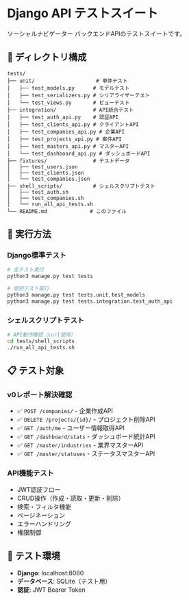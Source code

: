 # Django API テストスイート

ソーシャルナビゲーター バックエンドAPIのテストスイートです。

## 📁 ディレクトリ構成

```
tests/
├── unit/                    # 単体テスト
│   ├── test_models.py      # モデルテスト
│   ├── test_serializers.py # シリアライザーテスト
│   └── test_views.py       # ビューテスト
├── integration/            # API統合テスト
│   ├── test_auth_api.py    # 認証API
│   ├── test_clients_api.py # クライアントAPI
│   ├── test_companies_api.py # 企業API
│   ├── test_projects_api.py # 案件API
│   ├── test_masters_api.py # マスターAPI
│   └── test_dashboard_api.py # ダッシュボードAPI
├── fixtures/               # テストデータ
│   ├── test_users.json
│   ├── test_clients.json
│   └── test_companies.json
├── shell_scripts/          # シェルスクリプトテスト
│   ├── test_auth.sh
│   ├── test_companies.sh
│   └── run_all_api_tests.sh
└── README.md              # このファイル
```

## 🚀 実行方法

### Django標準テスト
```bash
# 全テスト実行
python3 manage.py test tests

# 個別テスト実行
python3 manage.py test tests.unit.test_models
python3 manage.py test tests.integration.test_auth_api
```

### シェルスクリプトテスト
```bash
# API動作確認（curl使用）
cd tests/shell_scripts
./run_all_api_tests.sh
```

## 📋 テスト対象

### v0レポート解決確認
- ✅ `POST /companies/` - 企業作成API
- ✅ `DELETE /projects/{id}/` - プロジェクト削除API
- ✅ `GET /auth/me` - ユーザー情報取得API
- ✅ `GET /dashboard/stats` - ダッシュボード統計API
- ✅ `GET /master/industries` - 業界マスターAPI
- ✅ `GET /master/statuses` - ステータスマスターAPI

### API機能テスト
- JWT認証フロー
- CRUD操作（作成・読取・更新・削除）
- 検索・フィルタ機能
- ページネーション
- エラーハンドリング
- 権限制御

## 🔧 テスト環境

- **Django**: localhost:8080
- **データベース**: SQLite（テスト用）
- **認証**: JWT Bearer Token